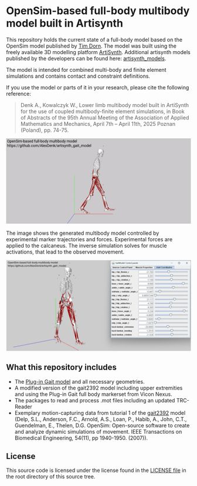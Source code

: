 
# OpenSim-based full-body multibody model built in Artisynth
This repository holds the current state of a full-body model based on the OpenSim model published by [Tim Dorn](https://simtk.org/frs/?group_id=433). The model was built using the freely available 3D modelling platform [ArtiSynth](https://www.artisynth.org/Main/HomePage). Additional artisynth models published by the developers can be found here: [artisynth_models](https://github.com/artisynth/artisynth_models). 

The model is intended for combined multi-body and finite element simulations and contains contact and constraint definitions.

If you use the model or parts of it in your research, please cite the following reference:
> Denk A., Kowalczyk W., Lower limb multibody model built in ArtiSynth for the use of coupled multibody-finite element simulations, in Book of Abstracts of the 95th Annual Meeting of the Association of Applied Mathematics and Mechanics, April 7th – April 11th, 2025 Poznan (Poland), pp. 74-75.

![General model overview](Gait2392_Demo.gif)

The image shows the generated multibody model controlled by experimental marker trajectories and forces. Experimental forces are applied to the calcaneus. The inverse simulation solves for muscle activations, that lead to the observed movement.

![Inverse Simulation overview](Gait2392_Demo.png)

## What this repository includes
* The [Plug-in Gait model](src/artisynth/models/diss) and all necessary geometries.
* A modified version of the gait2392 model including upper extremities and using the Plug-in Gait full body markerset from Vicon Nexus.
* The packages to read and process .mot files including an updated TRC-Reader
* Exemplary motion-capturing data from tutorial 1 of the [gait2392](https://simtk.org/frs/?group_id=91) model (Delp, S.L., Anderson, F.C., Arnold, A.S., Loan, P., Habib, A., John, C.T., Guendelman, E., Thelen, D.G. OpenSim: Open-source software to create and analyze dynamic simulations of movement. IEEE Transactions on Biomedical Engineering, 54(11), pp 1940-1950. (2007)).

## License
This source code is licensed under the license found in the [LICENSE file](LICENSE) in the root directory of this source tree.
